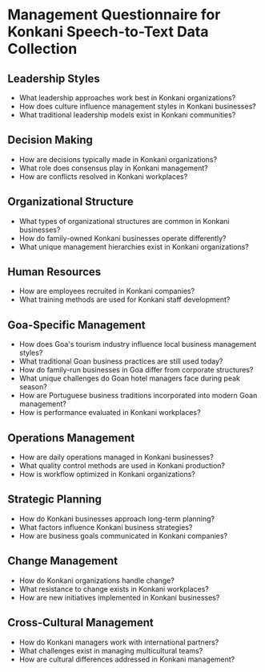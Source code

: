 # Management Questionnaire for Konkani Speech-to-Text Data Collection

## Leadership Styles

- What leadership approaches work best in Konkani organizations?
- How does culture influence management styles in Konkani businesses?
- What traditional leadership models exist in Konkani communities?

## Decision Making

- How are decisions typically made in Konkani organizations?
- What role does consensus play in Konkani management?
- How are conflicts resolved in Konkani workplaces?

## Organizational Structure

- What types of organizational structures are common in Konkani businesses?
- How do family-owned Konkani businesses operate differently?
- What unique management hierarchies exist in Konkani organizations?

## Human Resources

- How are employees recruited in Konkani companies?
- What training methods are used for Konkani staff development?

## Goa-Specific Management

- How does Goa's tourism industry influence local business management styles?
- What traditional Goan business practices are still used today?
- How do family-run businesses in Goa differ from corporate structures?
- What unique challenges do Goan hotel managers face during peak season?
- How are Portuguese business traditions incorporated into modern Goan management?
- How is performance evaluated in Konkani workplaces?

## Operations Management

- How are daily operations managed in Konkani businesses?
- What quality control methods are used in Konkani production?
- How is workflow optimized in Konkani organizations?

## Strategic Planning

- How do Konkani businesses approach long-term planning?
- What factors influence Konkani business strategies?
- How are business goals communicated in Konkani companies?

## Change Management

- How do Konkani organizations handle change?
- What resistance to change exists in Konkani workplaces?
- How are new initiatives implemented in Konkani businesses?

## Cross-Cultural Management

- How do Konkani managers work with international partners?
- What challenges exist in managing multicultural teams?
- How are cultural differences addressed in Konkani management?
